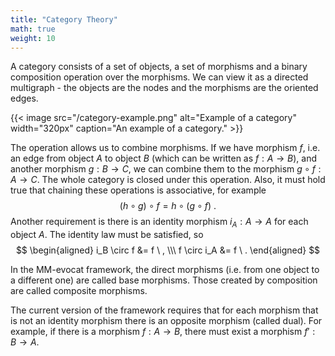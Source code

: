 ```yaml
---
title: "Category Theory"
math: true
weight: 10
---
```


A category consists of a set of objects, a set of morphisms and a binary composition operation over the morphisms. We can view it as a directed multigraph - the objects are the nodes and the morphisms are the oriented edges.

{{< image src="/category-example.png" alt="Example of a category" width="320px" caption="An example of a category." >}}

The operation allows us to combine morphisms. If we have morphism $f$, i.e. an edge from object $A$ to object $B$ (which can be written as $f: A \rightarrow B$), and another morphism $g: B \rightarrow C$, we can combine them to the morphism $g \circ f: A \rightarrow C$. The whole category is closed under this operation. Also, it must hold true that chaining these operations is associative, for example
$$
(h \circ g) \circ f = h \circ (g \circ f) \ .
$$
Another requirement is there is an identity morphism $i_A: A \rightarrow A$ for each object $A$. The identity law must be satisfied, so
$$
\begin{aligned}
i_B \circ f &= f \ , \\\ f \circ i_A &= f \ .
\end{aligned}
$$

In the MM-evocat framework, the direct morphisms (i.e. from one object to a different one) are called base morphisms. Those created by composition are called composite morphisms.

The current version of the framework requires that for each morphism that is not an identity morphism there is an opposite morphism (called dual). For example, if there is a morphism $f: A \rightarrow B$, there must exist a morphism $f': B \rightarrow A$.
